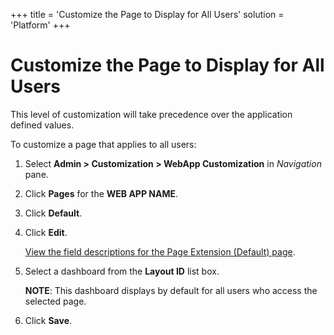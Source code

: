 +++
title = 'Customize the Page to Display for All Users'
solution = 'Platform'
+++

# Customize the Page to Display for All Users

This level of customization will take precedence over the application
defined values.

To customize a page that applies to all users:

1.  Select **Admin \> Customization \> WebApp Customization** in
    *Navigation* pane.

2.  Click **Pages** for the **WEB APP NAME**.

3.  Click **Default**.

4.  Click **Edit**.
    
    [View the field descriptions for the Page Extension (Default)
    page](../Page_Desc/Page_Extension_Default.htm).

5.  Select a dashboard from the **Layout ID** list box.
    
    **NOTE**: This dashboard displays by default for all users who
    access the selected page.

6.  Click **Save**.
